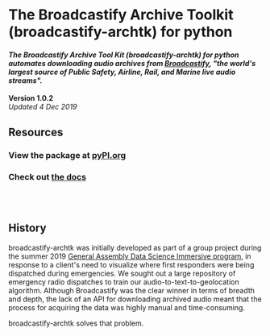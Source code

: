 # The Broadcastify Archive Toolkit (broadcastify-archtk) for python

#### _The Broadcastify Archive Tool Kit (broadcastify-archtk) for python automates downloading audio archives from [Broadcastify](www.broadcastify.com), "the world's largest source of Public Safety, Airline, Rail, and Marine live audio streams"._

**Version 1.0.2**<br>
_Updated 4 Dec 2019_

## Resources

### View the package at [pyPI.org](https://pypi.org/project/broadcastify-archtk/)

### Check out [the docs](https://ljhopkins2.github.io/broadcastify-archtk/)

<br><br>
## History

broadcastify-archtk was initially developed as part of a group project during the summer 2019 [General Assembly Data Science Immersive program](https://generalassemb.ly/education/data-science-immersive/), in response to a client's need to visualize where first responders were being dispatched during emergencies. We sought out a large repository of emergency radio dispatches to train our audio-to-text-to-geolocation algorithm. Although Broadcastify was the clear winner in terms of breadth and depth, the lack of an API for downloading archived audio meant that the process for acquiring the data was highly manual and time-consuming.

broadcastify-archtk solves that problem.
